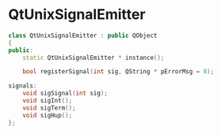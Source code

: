 QtUnixSignalEmitter
===================

```C++
class QtUnixSignalEmitter : public QObject
{
public:
    static QtUnixSignalEmitter * instance();

    bool registerSignal(int sig, QString * pErrorMsg = 0);

signals:
    void sigSignal(int sig);
    void sigInt();
    void sigTerm();
    void sigHup();
};
```
